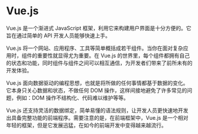 # Vue.js

Vue.js 是一个渐进式 JavaScript 框架，利用它来构建用户界面是十分方便的。它旨在通过简单的 API 开发人员能够快速上手。

Vue.js 将一个网站、应用程序、工具等简单概括成若干组件。当你在面对复杂应用时，组件的重要性就显得尤为重要。在 Vue.js 的世界里，每个组件都拥有自己的状态和功能，同时组件与组件之间可以相互通信，为开发者们带来了前所未有的开发体验。

Vue.js 面向数据驱动的编程思想，也就是将所做的任何事情都基于数据的变化。它本身只关心数据和状态，不做任何 DOM 操作，这样间接地避免了许多常见的问题，例如：DOM 操作不结构化、代码难以维护等等。

Vue.js 还支持灵活的数据绑定，简单易懂的语法规则，让开发人员更快速地开发出具备完整功能的前端程序。需要注意的是，在前端框架中，Vue.js 是一个相对年轻的框架，但是它发展迅猛，在如今的前端开发中变得越来越流行。